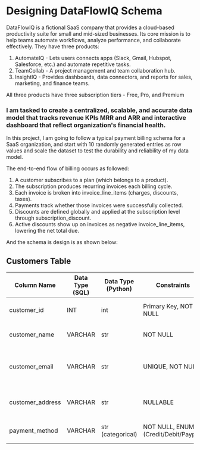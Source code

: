 # Designing DataFlowIQ Schema  

DataFlowIQ is a fictional SaaS company that provides a cloud-based productivity suite for small and mid-sized businesses. Its core mission is to help teams automate workflows, analyze performance, and collaborate effectively. They have three products:  

1. AutomateIQ - Lets users connects apps (Slack, Gmail, Hubspot, Salesforce, etc.) and automate repetitive tasks.
2. TeamCollab - A project management and team collaboration hub.
3. InsightIQ - Provides dashboards, data connectors, and reports for sales, marketing, and finance teams.  

All three products have three subscription tiers - Free, Pro, and Premium

### I am tasked to create a centralized, scalable, and accurate data model that tracks revenue KPIs MRR and ARR and interactive dashboard that reflect organization's financial health.

In this project, I am going to follow a typical payment billing schema for a SaaS organization, and start with 10 randomly generated entries as row values and scale the dataset to test the durability and reliability of my data model.  

The end-to-end flow of billing occurs as followed:  

1. A customer subscribes to a plan (which belongs to a product).
2. The subscription produces recurring invoices each billing cycle.
3. Each invoice is broken into invoice_line_items (charges, discounts, taxes).
4. Payments track whether those invoices were successfully collected.
5. Discounts are defined globally and applied at the subscription level through subscription_discount.
6. Active discounts show up on invoices as negative invoice_line_items, lowering the net total due.  

And the schema is design is as shown below:  

## Customers Table

| Column Name      | Data Type (SQL) | Data Type (Python) | Constraints                  | Description                              |
|------------------|-----------------|--------------------|------------------------------|------------------------------------------|
| customer_id      | INT             | int                | Primary Key, NOT NULL        | Unique ID for each customer              |
| customer_name    | VARCHAR         | str                | NOT NULL                     | Full name of the customer                |
| customer_email   | VARCHAR         | str                | UNIQUE, NOT NULL             | Unique email address for each customer   |
| customer_address | VARCHAR         | str                | NULLABLE                     | Mailing address (synthetic from Faker)   |
| payment_method   | VARCHAR         | str (categorical)  | NOT NULL, ENUM (Credit/Debit/Paypal) | Preferred payment method                 |


